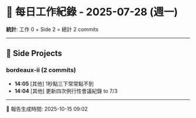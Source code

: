 # 📅 每日工作紀錄 - 2025-07-28 (週一)

**統計**: 工作 0 + Side 2 = 總計 2 commits

---

## 🎨 Side Projects

### bordeaux-ii (2 commits)

- **14:05** [其他] 1秒點三下常常點不到
- **14:04** [其他] 更新四次例行性會議紀錄 to 7/3

---

📅 報告生成時間: 2025-10-15 09:02
